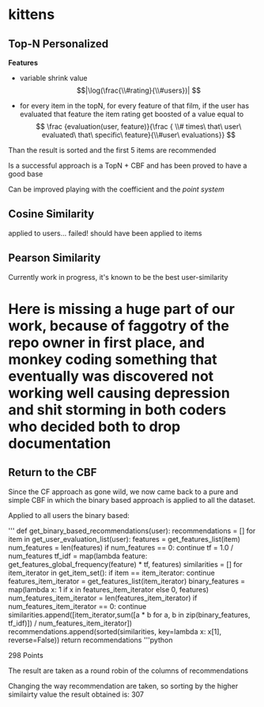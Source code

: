 # kittens

## Top-N Personalized

__Features__

* variable shrink value 
$$|\log(\frac{\\#rating}{\\#users})| $$

* for every item in the topN, for every feature of that film, if the user has evaluated that feature the item rating get boosted of a value equal to $$ \frac {evaluation(user, feature)}{\frac { \\# times\ that\ user\ evaluated\ that\ specific\ feature}{\\#user\ evaluations}} $$

Than the result is sorted and the first 5 items are recommended

Is a successful approach is a TopN + CBF and has been proved to have a good base

Can be improved playing with the coefficient and the _point system_

## Cosine Similarity

applied to users...
failed!
should have been applied to items

## Pearson Similarity

Currently work in progress, it's known to be the best user-similarity

# Here is missing a huge part of our work, because of faggotry of the repo owner in first place, and monkey coding something that eventually was discovered not working well causing depression and shit storming in both coders who decided both to drop documentation

## Return to the CBF

Since the CF approach as gone wild, we now came back to a pure and simple CBF in which the binary based approach is applied to all the dataset.

Applied to all users the binary based:

'''
def get_binary_based_recommendations(user):
    recommendations = []
    for item in get_user_evaluation_list(user):
        features = get_features_list(item)
        num_features = len(features)
        if num_features == 0:
            continue
            tf = 1.0 / num_features
            tf_idf = map(lambda feature: get_features_global_frequency(feature) * tf, features)
            similarities = []
            for item_iterator in get_item_set():
                if item == item_iterator:
                    continue
                features_item_iterator = get_features_list(item_iterator)
                binary_features = map(lambda x: 1 if x in features_item_iterator else 0, features)
                num_features_item_iterator = len(features_item_iterator)
                if num_features_item_iterator == 0:
                    continue
                similarities.append([item_iterator,sum([a * b for a, b in zip(binary_features, tf_idf)]) / num_features_item_iterator])
            recommendations.append(sorted(similarities, key=lambda x: x[1], reverse=False))
 return recommendations
 '''python

298 Points

The result are taken as a round robin of the columns of recommendations

Changing the way recommendation are taken, so sorting by the higher similairty value the result obtained is: 307
